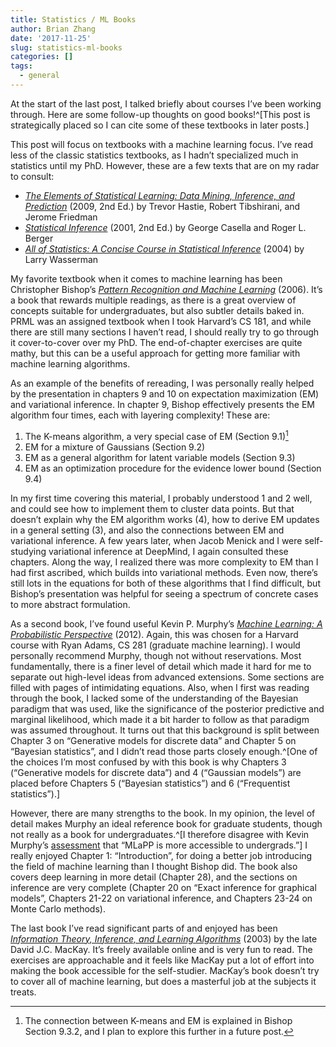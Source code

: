 ```yaml
---
title: Statistics / ML Books
author: Brian Zhang
date: '2017-11-25'
slug: statistics-ml-books
categories: []
tags:
  - general
---
```


At the start of the last post, I talked briefly about courses I’ve been working through. Here are some follow-up thoughts on good books!^[This post is strategically placed so I can cite some of these textbooks in later posts.]

This post will focus on textbooks with a machine learning focus. I’ve read less of the classic statistics textbooks, as I hadn’t specialized much in statistics until my PhD. However, these are a few texts that are on my radar to consult:

* [*The Elements of Statistical Learning: Data Mining, Inference, and Prediction*](https://web.stanford.edu/~hastie/ElemStatLearn/) (2009, 2nd Ed.) by Trevor Hastie, Robert Tibshirani, and Jerome Friedman
* [*Statistical Inference*](https://www.amazon.com/Statistical-Inference-George-Casella/dp/0534243126) (2001, 2nd Ed.) by George Casella and Roger L. Berger
* [*All of Statistics: A Concise Course in Statistical Inference*](http://www.springer.com/us/book/9780387402727) (2004) by Larry Wasserman

My favorite textbook when it comes to machine learning has been Christopher Bishop’s [*Pattern Recognition and Machine Learning*](http://www.springer.com/us/book/9780387310732) (2006). It’s a book that rewards multiple readings, as there is a great overview of concepts suitable for undergraduates, but also subtler details baked in. PRML was an assigned textbook when I took Harvard’s CS 181, and while there are still many sections I haven’t read, I should really try to go through it cover-to-cover over my PhD. The end-of-chapter exercises are quite mathy, but this can be a useful approach for getting more familiar with machine learning algorithms.

As an example of the benefits of rereading, I was personally really helped by the presentation in chapters 9 and 10 on expectation maximization (EM) and variational inference. In chapter 9, Bishop effectively presents the EM algorithm four times, each with layering complexity! These are:

1. The K-means algorithm, a very special case of EM (Section 9.1)[^em-note]
2. EM for a mixture of Gaussians (Section 9.2)
3. EM as a general algorithm for latent variable models (Section 9.3)
4. EM as an optimization procedure for the evidence lower bound (Section 9.4)

[^em-note]: The connection between K-means and EM is explained in Bishop Section 9.3.2, and I plan to explore this further in a future post.

In my first time covering this material, I probably understood 1 and 2 well, and could see how to implement them to cluster data points. But that doesn’t explain why the EM algorithm works (4), how to derive EM updates in a general setting (3), and also the connections between EM and variational inference. A few years later, when Jacob Menick and I were self-studying variational inference at DeepMind, I again consulted these chapters. Along the way, I realized there was more complexity to EM than I had first ascribed, which builds into variational methods. Even now, there’s still lots in the equations for both of these algorithms that I find difficult, but Bishop’s presentation was helpful for seeing a spectrum of concrete cases to more abstract formulation.

As a second book, I’ve found useful Kevin P. Murphy’s [*Machine Learning: A Probabilistic Perspective*](https://mitpress.mit.edu/books/machine-learning-0) (2012). Again, this was chosen for a Harvard course with Ryan Adams, CS 281 (graduate machine learning). I would personally recommend Murphy, though not without reservations. Most fundamentally, there is a finer level of detail which made it hard for me to separate out high-level ideas from advanced extensions. Some sections are filled with pages of intimidating equations. Also, when I first was reading through the book, I lacked some of the understanding of the Bayesian paradigm that was used, like the significance of the posterior predictive and marginal likelihood, which made it a bit harder to follow as that paradigm was assumed throughout. It turns out that this background is split between Chapter 3 on “Generative models for discrete data” and Chapter 5 on “Bayesian statistics”, and I didn’t read those parts closely enough.^[One of the choices I’m most confused by with this book is why Chapters 3 (“Generative models for discrete data”) and 4 (“Gaussian models”) are placed before Chapters 5 (“Bayesian statistics”) and 6 (“Frequentist statistics”).]

However, there are many strengths to the book. In my opinion, the level of detail makes Murphy an ideal reference book for graduate students, though not really as a book for undergraduates.^[I therefore disagree with Kevin Murphy’s [assessment](https://www.cs.ubc.ca/~murphyk/MLbook/) that “MLaPP is more accessible to undergrads.”] I really enjoyed Chapter 1: “Introduction”, for doing a better job introducing the field of machine learning than I thought Bishop did. The book also covers deep learning in more detail (Chapter 28), and the sections on inference are very complete (Chapter 20 on “Exact inference for graphical models”, Chapters 21-22 on variational inference, and Chapters 23-24 on Monte Carlo methods).

The last book I’ve read significant parts of and enjoyed has been [*Information Theory, Inference, and Learning Algorithms*](http://www.inference.org.uk/itprnn/book.html) (2003) by the late David J.C. MacKay. It’s freely available online and is very fun to read. The exercises are approachable and it feels like MacKay put a lot of effort into making the book accessible for the self-studier. MacKay’s book doesn’t try to cover all of machine learning, but does a masterful job at the subjects it treats.
